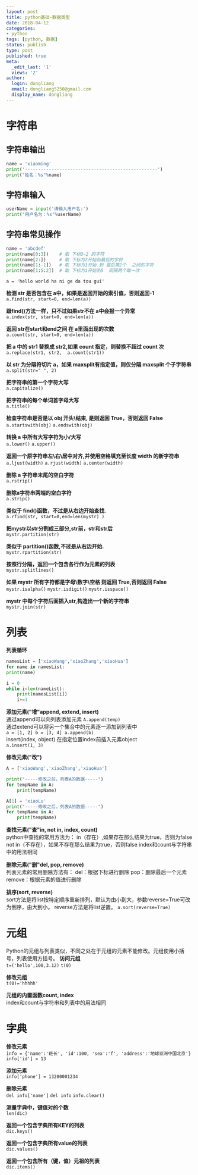```yaml
---
layout: post
title: python基础-数据类型 
date: 2018-04-12
categories:
- python
tags: [python, 数据]
status: publish
type: post
published: true
meta:
  _edit_last: '1'
  views: '2'
author:
  login: dongliang
  email: dongliang5250@gmail.com
  display_name: dongliang
---
```

# 字符串  
## 字符串输出  
~~~python
name = 'xiaoming'  
print('--------------------------------------------------')  
print("姓名：%s"%name)  
~~~
## 字符串输入  
~~~python
userName = input('请输入用户名:')  
print("用户名为：%s"%userName)  
~~~
## 字符串常见操作  
~~~python
name = 'abcdef'  
print(name[0:3]) 	# 取 下标0~2 的字符  
print(name[2:]) 	# 取 下标为2开始到最后的字符  
print(name[1:-1]) 	# 取 下标为1开始 到 最后第2个  之间的字符  
print(name[1:5:2]) 	# 取 下标为1开始到5  间隔两个取一次  
~~~

`a = 'hello world ha ni ge da tou gui'`

**检测 str 是否包含在 a中，如果是返回开始的索引值，否则返回-1**  
`a.find(str, start=0, end=len(a))`

**跟find()方法一样，只不过如果str不在 a中会报一个异常**  
`a.index(str, start=0, end=len(a))`

**返回 str在start和end之间 在 a里面出现的次数**  
`a.count(str, start=0, end=len(a))`

**把 a 中的 str1 替换成 str2,如果 count 指定，则替换不超过 count 次**  
`a.replace(str1, str2,  a.count(str1))`

**以 str 为分隔符切片 a，如果 maxsplit有指定值，则仅分隔 maxsplit 个子字符串**  
`a.split(str=" ", 2) `

**把字符串的第一个字符大写**  
`a.capitalize()`

**把字符串的每个单词首字母大写**  
`a.title()`

**检查字符串是否是以 obj 开头\结束, 是则返回 True，否则返回 False**  
`a.startswith(obj)`  `a.endswith(obj)`

**转换 a 中所有大写字符为小/大写**  
`a.lower()`  `a.upper()`  

**返回一个原字符串左\右\居中对齐,并使用空格填充至长度 width 的新字符串**  
`a.ljust(width)`  `a.rjust(width)`  `a.center(width) ` 

**删除 a 字符串末尾的空白字符**   
`a.rstrip()`  
 
**删除a字符串两端的空白字符**    
`a.strip()`  

**类似于 find()函数，不过是从右边开始查找.**    
`a.rfind(str, start=0,end=len(mystr) )`

**把mystr以str分割成三部分,str前，str和str后**    
`mystr.partition(str)`

**类似于 partition()函数,不过是从右边开始.**     
`mystr.rpartition(str)`

**按照行分隔，返回一个包含各行作为元素的列表**      
`mystr.splitlines()`

**如果 mystr 所有字符都是字母\数字\空格 则返回 True,否则返回 False**      
`mystr.isalpha()`  `mystr.isdigit()`  `mystr.isspace()`

**mystr 中每个字符后面插入str,构造出一个新的字符串**      
`mystr.join(str)`  

# 列表  
**列表循环**    
~~~python
namesList = ['xiaoWang','xiaoZhang','xiaoHua']
for name in namesList:
print(name)
~~~
~~~python
i = 0
while i<len(nameList):
    print(namesList[i])
    i+=1
~~~
**添加元素("增"append, extend, insert)**   
通过append可以向列表添加元素 
`A.append(temp)`   
通过extend可以将另一个集合中的元素逐一添加到列表中  
`a = [1, 2] b = [3, 4] a.append(b)`  
insert(index, object) 在指定位置index前插入元素object  
`a.insert(1, 3)`    

**修改元素("改")**      
~~~python
A = ['xiaoWang','xiaoZhang','xiaoHua']

print("-----修改之前，列表A的数据-----")
for tempName in A:
    print(tempName)

A[1] = 'xiaoLu'
print("-----修改之后，列表A的数据-----")
for tempName in A:
    print(tempName)
~~~

**查找元素("查"in, not in, index, count)**    
python中查找的常用方法为：
	in（存在）,如果存在那么结果为true，否则为false
	not in（不存在），如果不存在那么结果为true，否则false
index和count与字符串中的用法相同

**删除元素("删"del, pop, remove)**    
列表元素的常用删除方法有：
	del：根据下标进行删除
	pop：删除最后一个元素
	remove：根据元素的值进行删除

**排序(sort, reverse)**    
sort方法是将list按特定顺序重新排列，默认为由小到大，参数reverse=True可改为倒序，由大到小。
reverse方法是将list逆置。
`a.sort(reverse=True)`

# 元组
Python的元组与列表类似，不同之处在于元组的元素不能修改。元组使用小括号，列表使用方括号。
**访问元组**    
`t=('hello',100,3.12)`
`t(0)`  

**修改元组**      
`t(0)='hhhhh'`

**元组的内置函数count, index**      
index和count与字符串和列表中的用法相同

# 字典
**修改元素**    
`info = {'name':'班长', 'id':100, 'sex':'f', 'address':'地球亚洲中国北京'}`  
`info['id'] = 13`  

**添加元素**    
`info['phone'] = 13200001234`

**删除元素**    
`del info['name']`
`del info`
`info.clear()`

**测量字典中，键值对的个数**    
`len(dic)`

**返回一个包含字典所有KEY的列表**    
`dic.keys()`

**返回一个包含字典所有value的列表**    
`dic.values()`

**返回一个包含所有（键，值）元祖的列表**    
`dic.items()`
